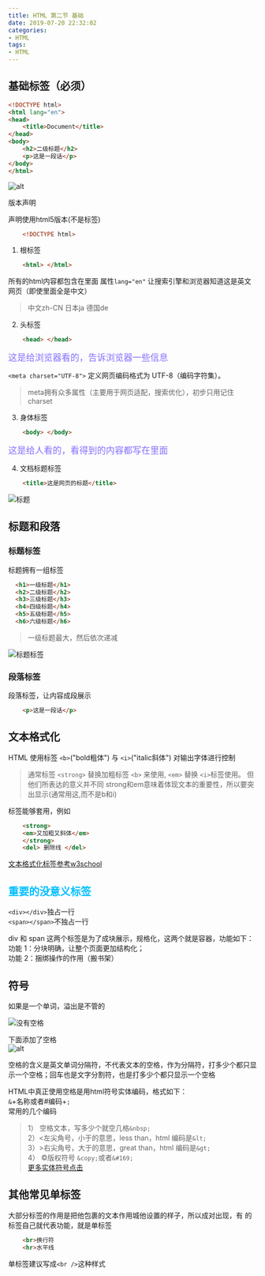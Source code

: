 ```yaml
---
title: HTML 第二节 基础
date: 2019-07-20 22:32:02
categories:
- HTML
tags: 
- HTML
---
```

## 基础标签（必须）

```html
<!DOCTYPE html>
<html lang="en">
<head>
    <title>Document</title>
</head>
<body>
    <h2>二级标题</h2>
    <p>这是一段话</p>
</body>
</html>
```

![alt](./HTML-2-基础/结构.png)

版本声明

声明使用html5版本(不是标签)

```html
    <!DOCTYPE html>
```

1. 根标签

```html
    <html> </html>
```

所有的html内容都包含在里面
属性`lang="en"` 让搜索引擎和浏览器知道这是英文网页（即使里面全是中文）
> 中文zh-CN
> 日本ja
> 德国de

2. 头标签

```html
    <head> </head>
```

<font size=4 color=#8470FF>这是给浏览器看的，告诉浏览器一些信息 </font>

`<meta charset="UTF-8">` 定义网页编码格式为 UTF-8（编码字符集）。
> meta拥有众多属性（主要用于网页适配，搜索优化），初步只用记住charset

3. 身体标签

```html
    <body> </body>
```

<font size=4 color=#8470FF>这是给人看的，看得到的内容都写在里面</font>

4. 文档标题标签

```html
    <title>这是网页的标题</title>
```

![标题](./HTML-2-基础/title.png "哔哩哔哩弹幕网标题")

## 标题和段落

### 标题标签

标题拥有一组标签

```html
  <h1>一级标题</h1>
  <h2>二级标题</h2>
  <h3>三级标题</h3>
  <h4>四级标题</h4>
  <h5>五级标题</h5>
  <h6>六级标题</h6>
```

> 一级标题最大，然后依次递减

![标题标签](./HTML-2-基础/titlebq.png "标题标签")

### 段落标签

段落标签，让内容成段展示

```html
    <p>这是一段话</p>
```

## 文本格式化

HTML 使用标签  `<b>`("bold粗体") 与 `<i>`("italic斜体") 对输出字体进行控制
> 通常标签 `<strong>` 替换加粗标签 `<b>` 来使用, `<em>` 替换 `<i>`标签使用。
> 但他们所表达的意义并不同
> strong和em意味着体现文本的重要性，所以要突出显示(通常用这,而不是b和i)

标签能够套用，例如

```html
    <strong>
    <em>又加粗又斜体</em>
    </strong>
    <del> 删除线 </del>
```

[文本格式化标签参考w3school](http://www.w3school.com.cn/html/html_formatting.asp)

## <font color=#00BFFF >重要的没意义标签</font>

`<div></div>`独占一行  
`<span></span>`不独占一行

div 和 span 这两个标签是为了成块展示，规格化，这两个就是容器，功能如下：  
功能 1：分块明确，让整个页面更加结构化；  
功能 2：捆绑操作的作用（搬书架）  

## 符号

如果是一个单词，溢出是不管的  

![没有空格](./HTML-2-基础/符号-1.png)  

下面添加了空格   
![alt](./HTML-2-基础/符号-2.png)  

空格的含义是英文单词分隔符，不代表文本的空格，作为分隔符，打多少个都只显示一个空格；回车也是文字分割符，也是打多少个都只显示一个空格  

HTML中真正使用空格是用html符号实体编码，格式如下：  
`&`+名称或者#编码+`;`      
常用的几个编码    
> 1） 空格文本，写多少个就空几格`&nbsp;`  
> 2）<左尖角号，小于的意思，less than，html 编码是`&lt;`  
> 3）>右尖角号，大于的意思，great than，html 编码是`&gt;`  
> 4） &copy;版权符号 `&copy;`或者`&#169;`  
[更多实体符号点击](https://www.runoob.com/html/html-entities.html)  

## 其他常见单标签

大部分标签的作用是把他包裹的文本作用城他设置的样子，所以成对出现，有
的标签自己就代表功能，就是单标签

```html
    <br>换行符
    <hr>水平线
```

单标签建议写成`<br />`这种样式  